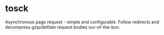 # tosck
Asynchronous page request - simple and configurable. Follow redirects and decompress gzip/deflate request bodies our-of-the-box.
